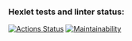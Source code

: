 ### Hexlet tests and linter status:
[![Actions Status](https://github.com/polina-belyakaeva/frontend-project-44/workflows/hexlet-check/badge.svg)](https://github.com/polina-belyakaeva/frontend-project-44/actions) [![Maintainability](https://api.codeclimate.com/v1/badges/d6ed50d50658cdbb7299/maintainability)](https://codeclimate.com/github/polina-belyakaeva/frontend-project-44/maintainability)
